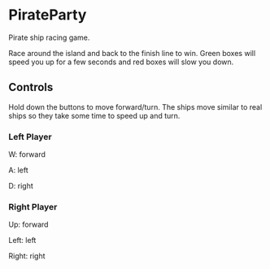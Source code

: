 # PirateParty

Pirate ship racing game.

Race around the island and back to the finish line to win. Green boxes will speed you up for a few seconds and red boxes will slow you down.

## Controls

Hold down the buttons to move forward/turn. The ships move similar to real ships so they take some time to speed up and turn.

### Left Player

W: forward

A: left

D: right

### Right Player

Up: forward

Left: left

Right: right

